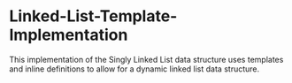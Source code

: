 # Linked-List-Template-Implementation
This implementation of the Singly Linked List data structure uses templates and inline definitions to allow for a dynamic linked list data structure.
